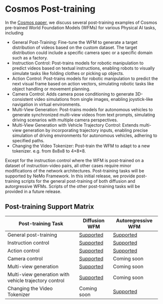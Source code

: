 # Cosmos Post-training

In the [Cosmos paper](https://research.nvidia.com/publication/2025-01_cosmos-world-foundation-model-platform-physical-ai), we discuss several post-training examples of Cosmos pre-trained World Foundation Models (WFMs) for various Physical AI tasks, including

- General Post-Training: Fine-tune the WFM to generate a target distribution of videos based on the custom dataset. The target distribution could include a specific camera spec or a specific domain such as a factory.
- Instruction Control: Post-trains models for robotic manipulation to predict videos based on textual instructions, enabling robots to visually simulate tasks like folding clothes or picking up objects.
- Action Control: Post-trains models for robotic manipulation to predict the next visual frame based on action vectors, simulating robotic tasks like object handling or movement planning.
- Camera Control: Adds camera pose conditioning to generate 3D-consistent video simulations from single images, enabling joystick-like navigation in virtual environments.
- Multi-View Generation: Post-trains models for autonomous vehicles to generate synchronized multi-view videos from text prompts, simulating driving scenarios with multiple camera perspectives.
- Multi-View Generation with Vehicle Trajectory Control: Extends multi-view generation by incorporating trajectory inputs, enabling precise simulation of driving environments for autonomous vehicles, adhering to specified paths.
- Changing the Video Tokenizer: Post-train the WFM to adapt to a new tokenizer. e.g. from 8x8x8 to 4×8×8.

Except for the instruction control where the WFM is post-trained on a dataset of instruction-video pairs, all other cases require minor modifications of the network architectures. Post-training tasks will be supported by NeMo Framework. In this initial release, we provide post-training scripts for the general post-training of both diffusion and autorgressive WFMs. Scripts of the other post-training tasks will be provided in a future release.

## Post-training Support Matrix

| Post-training Task  | Diffusion WFM | Autoregressive WFM |
|---------------------|---------------|--------------------|
| General post-training | [Supported](../models/diffusion/nemo/post_training/README.md) | [Supported](../models/autoregressive/nemo/post_training/README.md) |
| Instruction control | [Supported](./diffusion/nemo/post_training/README.md) | [Supported](./diffusion/autoregressive/post_training/README.md) |
| Action control | [Supported](./diffusion/nemo/post_training/action_control/README.md) | [Supported](./autoregressive/nemo/post_training/action_control/README.md) |
| Camera control | [Supported](./diffusion/nemo/post_training/camera_control/README.md) | Coming soon |
| Multi-view generation | [Supported](./diffusion/nemo/post_training/README.md) | Coming soon |
| Multi-view generation with vehicle trajectory control | [Supported](./diffusion/nemo/post_training/README.md) | Coming soon |
| Changing the Video Tokenizer | Coming soon | [Supported](./autoregressive/nemo/post_training/tokenizer/README.md) |

